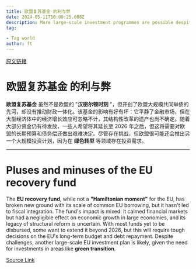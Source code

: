 ```yaml
---
title: 欧盟复苏基金 的利与弊
date: 2024-05-11T10:00:25.008Z
description: More large-scale investment programmes are possible despite the mixed results of Europe’s post-pandemic plan
tag: 

- Tag world
author: ft
---
```


[原文链接](https://ft.com/content/87def656-bf42-46ca-b383-9a447cf1c804)

# **欧盟复苏基金** 的利与弊

**欧盟复苏基金** 虽然不是欧盟的 "**汉密尔顿时刻** "，但开创了欧盟大规模共同举债的先河，却没有推动财政一体化。该基金的影响有好有坏：它平静了金融市场，但在大型经济体中的经济增长效应可忽略不计，其结构性改革的遗产也尚不确定。随着大部分资金仍有待发放，一些人希望将其延长至 2026 年之后，但这将需要对欧盟的长期预算和债务偿还做出艰难决定。尽管存在挑战，但欧盟很可能还会推出另一个大规模投资计划，因为在 **绿色转型** 等领域存在投资需求。

---

# Pluses and minuses of the EU recovery fund

The **EU recovery fund**, while not a **"Hamiltonian moment"** for the EU, has broken new ground with its scale of common EU borrowing, but it hasn't led to fiscal integration. The fund's impact is mixed: it calmed financial markets but had a negligible effect on economic growth in large economies, and its legacy of structural reform is uncertain. With most funds yet to be disbursed, some want to extend it beyond 2026, but this will require tough decisions on the EU's long-term budget and debt repayment. Despite challenges, another large-scale EU investment plan is likely, given the need for investments in areas like **green transition**.

[Source Link](https://ft.com/content/87def656-bf42-46ca-b383-9a447cf1c804)

